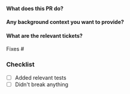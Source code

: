 #### What does this PR do?

#### Any background context you want to provide?

#### What are the relevant tickets?

Fixes #

### Checklist

- [ ] Added relevant tests
- [ ] Didn't break anything

